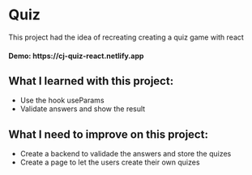 <h1>Quiz</h1>

<p>This project had the idea of recreating creating a quiz game with react</p>

<h4>Demo: https://cj-quiz-react.netlify.app</h4>

<h2> What I learned with this project: </h2>
<ul>
    <li>Use the hook useParams</li>
    <li>Validate answers and show the result</li>
</ul>

<h2> What I need to improve on this project: </h2>
<ul>
    <li>Create a backend to validade the answers and store the quizes</li>
    <li>Create a page to let the users create their own quizes</li>
</ul>

